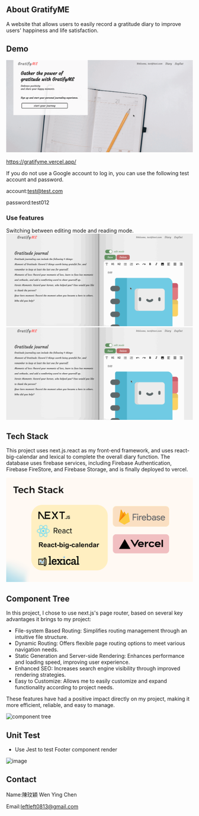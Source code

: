 ## About GratifyME

A website that allows users to easily record a gratitude diary to improve users' happiness and life satisfaction.

## Demo

![website](./public/images/all%20pages.gif)

https://gratifyme.vercel.app/

If you do not use a Google account to log in, you can use the following test account and password.

account:test@test.com

password:test012

### Use features

Switching between editing mode and reading mode.
![diarypage](./public/images/diary.gif)
![switch mode](./public/images/switch%20mode.gif)

## Tech Stack

This project uses next.js.react as my front-end framework, and uses react-big-calendar and lexical to complete the overall diary function. The database uses firebase services, including Firebase Authentication, Firebase FireStore, and Firebase Storage, and is finally deployed to vercel.

![tech stack.png](./public/images/tech%20stack.png)

## Component Tree

In this project, I chose to use next.js's page router, based on several key advantages it brings to my project:

- File-system Based Routing: Simplifies routing management through an intuitive file structure.
- Dynamic Routing: Offers flexible page routing options to meet various navigation needs.
- Static Generation and Server-side Rendering: Enhances performance and loading speed, improving user experience.
- Enhanced SEO: Increases search engine visibility through improved rendering strategies.
- Easy to Customize: Allows me to easily customize and expand functionality according to project needs.

These features have had a positive impact directly on my project, making it more efficient, reliable, and easy to manage.

![component tree](https://github.com/ismeleft/gratifyme/assets/76611330/0cd6af13-5778-4506-9b05-9f7a9e73028f)



## Unit Test
- Use Jest to test Footer component render

![image](https://github.com/ismeleft/gratifyme/assets/76611330/62b79aae-c106-4323-8f1e-eaa3b0af1ea3)


## Contact

Name:陳玟穎 Wen Ying Chen

Email:leftleft0813@gmail.com
